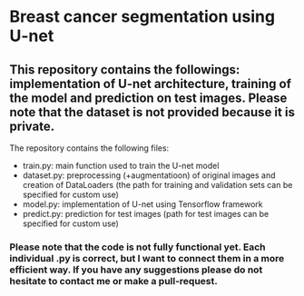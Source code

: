 # Breast cancer segmentation using U-net

## This repository contains the followings: implementation of U-net architecture, training of the model and prediction on test images. Please note that the dataset is not provided because it is private.

The repository contains the following files:

- train.py: main function used to train the U-net model
- dataset.py: preprocessing (+augmentatioon) of original images and creation of DataLoaders (the path for training and validation sets can be specified for custom use)
- model.py: implementation of U-net using Tensorflow framework
- predict.py: prediction for test images (path for test images can be specified for custom use)

### Please note that the code is not fully functional yet. Each individual .py is correct, but I want to connect them in a more efficient way. If you have any suggestions please do not hesitate to contact me or make a pull-request.

